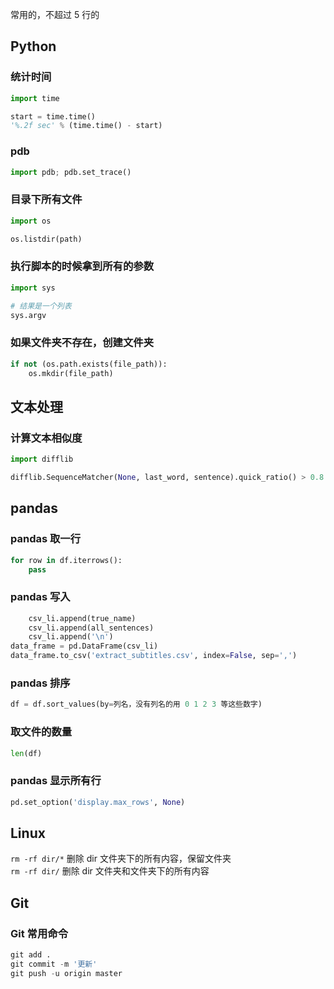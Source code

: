 
常用的，不超过 5 行的  

## Python 

### 统计时间  

```python 
import time 

start = time.time()    
'%.2f sec' % (time.time() - start)
```


### pdb  

```python 
import pdb; pdb.set_trace()
```

### 目录下所有文件  

```python 
import os 

os.listdir(path)
```

### 执行脚本的时候拿到所有的参数  

```python 
import sys 

# 结果是一个列表  
sys.argv
```


### 如果文件夹不存在，创建文件夹  

```python 
if not (os.path.exists(file_path)):
    os.mkdir(file_path)
```


## 文本处理  

### 计算文本相似度  

```python 
import difflib 

difflib.SequenceMatcher(None, last_word, sentence).quick_ratio() > 0.8
```



## pandas 

### pandas 取一行  

```python
for row in df.iterrows():
    pass 
```


### pandas 写入  

```python
    csv_li.append(true_name) 
    csv_li.append(all_sentences)
    csv_li.append('\n')
data_frame = pd.DataFrame(csv_li) 
data_frame.to_csv('extract_subtitles.csv', index=False, sep=',')
```


### pandas 排序  

```python 
df = df.sort_values(by=列名，没有列名的用 0 1 2 3 等这些数字)
```

### 取文件的数量  

```python 
len(df)
```


### pandas 显示所有行  

```python 
pd.set_option('display.max_rows', None)  
```



## Linux 

`rm -rf dir/*` 删除 dir 文件夹下的所有内容，保留文件夹  
`rm -rf dir/` 删除 dir 文件夹和文件夹下的所有内容  


## Git 

### Git 常用命令  

```python 
git add .  
git commit -m '更新' 
git push -u origin master 
```




